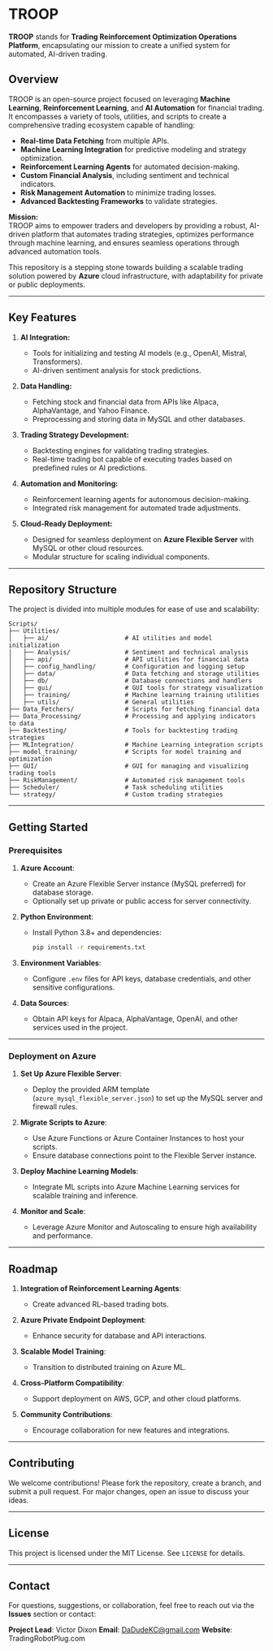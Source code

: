 # **TROOP**
**TROOP** stands for **Trading Reinforcement Optimization Operations Platform**, encapsulating our mission to create a unified system for automated, AI-driven trading.

## **Overview**
TROOP is an open-source project focused on leveraging **Machine Learning**, **Reinforcement Learning**, and **AI Automation** for financial trading. It encompasses a variety of tools, utilities, and scripts to create a comprehensive trading ecosystem capable of handling:

- **Real-time Data Fetching** from multiple APIs.
- **Machine Learning Integration** for predictive modeling and strategy optimization.
- **Reinforcement Learning Agents** for automated decision-making.
- **Custom Financial Analysis**, including sentiment and technical indicators.
- **Risk Management Automation** to minimize trading losses.
- **Advanced Backtesting Frameworks** to validate strategies.

**Mission:**  
TROOP aims to empower traders and developers by providing a robust, AI-driven platform that automates trading strategies, optimizes performance through machine learning, and ensures seamless operations through advanced automation tools.

This repository is a stepping stone towards building a scalable trading solution powered by **Azure** cloud infrastructure, with adaptability for private or public deployments.

---

## **Key Features**
1. **AI Integration:**
   - Tools for initializing and testing AI models (e.g., OpenAI, Mistral, Transformers).
   - AI-driven sentiment analysis for stock predictions.

2. **Data Handling:**
   - Fetching stock and financial data from APIs like Alpaca, AlphaVantage, and Yahoo Finance.
   - Preprocessing and storing data in MySQL and other databases.

3. **Trading Strategy Development:**
   - Backtesting engines for validating trading strategies.
   - Real-time trading bot capable of executing trades based on predefined rules or AI predictions.

4. **Automation and Monitoring:**
   - Reinforcement learning agents for autonomous decision-making.
   - Integrated risk management for automated trade adjustments.

5. **Cloud-Ready Deployment:**
   - Designed for seamless deployment on **Azure Flexible Server** with MySQL or other cloud resources.
   - Modular structure for scaling individual components.

---

## **Repository Structure**
The project is divided into multiple modules for ease of use and scalability:

```plaintext
Scripts/
├── Utilities/
│   ├── ai/                     # AI utilities and model initialization
│   ├── Analysis/               # Sentiment and technical analysis
│   ├── api/                    # API utilities for financial data
│   ├── config_handling/        # Configuration and logging setup
│   ├── data/                   # Data fetching and storage utilities
│   ├── db/                     # Database connections and handlers
│   ├── gui/                    # GUI tools for strategy visualization
│   ├── training/               # Machine learning training utilities
│   ├── utils/                  # General utilities
├── Data_Fetchers/              # Scripts for fetching financial data
├── Data_Processing/            # Processing and applying indicators to data
├── Backtesting/                # Tools for backtesting trading strategies
├── MLIntegration/              # Machine Learning integration scripts
├── model_training/             # Scripts for model training and optimization
├── GUI/                        # GUI for managing and visualizing trading tools
├── RiskManagement/             # Automated risk management tools
├── Scheduler/                  # Task scheduling utilities
└── strategy/                   # Custom trading strategies
```

---

## **Getting Started**
### **Prerequisites**
1. **Azure Account**:
   - Create an Azure Flexible Server instance (MySQL preferred) for database storage.
   - Optionally set up private or public access for server connectivity.

2. **Python Environment**:
   - Install Python 3.8+ and dependencies:
     ```bash
     pip install -r requirements.txt
     ```

3. **Environment Variables**:
   - Configure `.env` files for API keys, database credentials, and other sensitive configurations.

4. **Data Sources**:
   - Obtain API keys for Alpaca, AlphaVantage, OpenAI, and other services used in the project.

---

### **Deployment on Azure**
1. **Set Up Azure Flexible Server**:
   - Deploy the provided ARM template (`azure_mysql_flexible_server.json`) to set up the MySQL server and firewall rules.

2. **Migrate Scripts to Azure**:
   - Use Azure Functions or Azure Container Instances to host your scripts.
   - Ensure database connections point to the Flexible Server instance.

3. **Deploy Machine Learning Models**:
   - Integrate ML scripts into Azure Machine Learning services for scalable training and inference.

4. **Monitor and Scale**:
   - Leverage Azure Monitor and Autoscaling to ensure high availability and performance.

---

## **Roadmap**
1. **Integration of Reinforcement Learning Agents**:
   - Create advanced RL-based trading bots.
   
2. **Azure Private Endpoint Deployment**:
   - Enhance security for database and API interactions.

3. **Scalable Model Training**:
   - Transition to distributed training on Azure ML.

4. **Cross-Platform Compatibility**:
   - Support deployment on AWS, GCP, and other cloud platforms.

5. **Community Contributions**:
   - Encourage collaboration for new features and integrations.

---

## **Contributing**
We welcome contributions! Please fork the repository, create a branch, and submit a pull request. For major changes, open an issue to discuss your ideas.

---

## **License**
This project is licensed under the MIT License. See `LICENSE` for details.

---

## **Contact**
For questions, suggestions, or collaboration, feel free to reach out via the **Issues** section or contact:

**Project Lead**: Victor Dixon
**Email**: DaDudeKC@gmail.com
**Website**: TradingRobotPlug.com 
